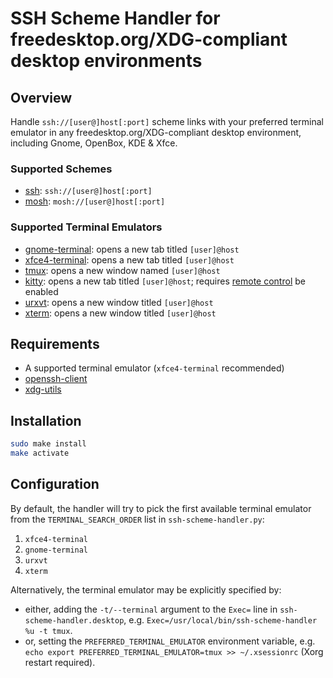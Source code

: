# SSH Scheme Handler for freedesktop.org/XDG-compliant desktop environments

## Overview

Handle `ssh://[user@]host[:port]` scheme links with your preferred terminal emulator in any freedesktop.org/XDG-compliant desktop environment, including Gnome, OpenBox, KDE & Xfce.

### Supported Schemes

* [ssh](https://www.openssh.com/): `ssh://[user@]host[:port]`
* [mosh](https://mosh.org/): `mosh://[user@]host[:port]`

### Supported Terminal Emulators

* [gnome-terminal](https://wiki.gnome.org/Apps/Terminal): opens a new tab titled `[user]@host`
* [xfce4-terminal](https://docs.xfce.org/apps/terminal/): opens a new tab titled `[user]@host`
* [tmux](https://github.com/tmux/tmux): opens a new window named `[user]@host`
* [kitty](https://sw.kovidgoyal.net/kitty/): opens a new tab titled `[user]@host`; requires [remote control](https://sw.kovidgoyal.net/kitty/remote-control.html) be enabled
* [urxvt](http://software.schmorp.de/pkg/rxvt-unicode.html): opens a new window titled `[user]@host`
* [xterm](https://linux.die.net/man/1/xterm): opens a new window titled `[user]@host`

## Requirements

* A supported terminal emulator (`xfce4-terminal` recommended)
* [openssh-client](https://www.openssh.com/)
* [xdg-utils](https://www.freedesktop.org/wiki/Software/xdg-utils/)

## Installation

```sh
sudo make install
make activate
```

## Configuration

By default, the handler will try to pick the first available terminal emulator from the `TERMINAL_SEARCH_ORDER` list in `ssh-scheme-handler.py`:

1. `xfce4-terminal`
2. `gnome-terminal`
3. `urxvt`
4. `xterm`

Alternatively, the terminal emulator may be explicitly specified by:

* either, adding the `-t/--terminal` argument to the `Exec=` line in `ssh-scheme-handler.desktop`, e.g. `Exec=/usr/local/bin/ssh-scheme-handler %u -t tmux`.
* or, setting the `PREFERRED_TERMINAL_EMULATOR` environment variable, e.g. `echo export PREFERRED_TERMINAL_EMULATOR=tmux >> ~/.xsessionrc` (Xorg restart required).
